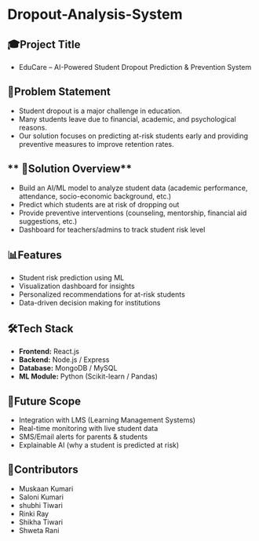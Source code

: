 # **Dropout-Analysis-System**


## **🎓Project Title**
- EduCare – AI-Powered Student Dropout Prediction & Prevention System


## **📌Problem Statement**

- Student dropout is a major challenge in education.
- Many students leave due to financial, academic, and psychological reasons. 
- Our solution focuses on predicting at-risk students early and providing preventive measures to improve retention rates.


## ** 🚀Solution Overview**

- Build an AI/ML model to analyze student data (academic performance, attendance, socio-economic background, etc.)
- Predict which students are at risk of dropping out
- Provide preventive interventions (counseling, mentorship, financial aid suggestions, etc.)
- Dashboard for teachers/admins to track student risk level


## **📊Features**

- Student risk prediction using ML
- Visualization dashboard for insights
- Personalized recommendations for at-risk students
- Data-driven decision making for institutions


## **🛠Tech Stack**

- **Frontend:** React.js  
- **Backend:** Node.js / Express  
- **Database:** MongoDB / MySQL  
- **ML Module:** Python (Scikit-learn / Pandas)


## **🤝Future Scope**

- Integration with LMS (Learning Management Systems)
- Real-time monitoring with live student data
- SMS/Email alerts for parents & students
- Explainable AI (why a student is predicted at risk)


## **👥Contributors**

- Muskaan Kumari
- Saloni Kumari
- shubhi Tiwari
- Rinki Ray
- Shikha Tiwari
- Shweta Rani






